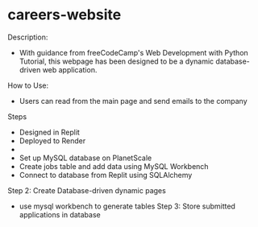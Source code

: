 # careers-website

Description:
 - With guidance from freeCodeCamp's Web Development with Python Tutorial, this webpage has been designed to be a dynamic database-driven web application.

How to Use:
 - Users can read from the main page and send emails to the company

Steps
 - Designed in Replit
 - Deployed to Render
 - 
 - Set up MySQL database on PlanetScale
 - Create jobs table and add data using MySQL Workbench
 - Connect to database from Replit using SQLAlchemy

Step 2: Create Database-driven dynamic pages
 - use mysql workbench to generate tables
Step 3: Store submitted applications in database

